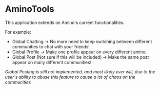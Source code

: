 # AminoTools

This application extends on Amino's current functionalities.

For example:

- Global Chatting -> No more need to keep switching between different communities to chat with your friends!
- Global Profile -> Make one profile appear on every different amino.
- Global Post (Not sure if this will be included) -> Make the same post appear on many different communities!

*Global Posting is still not implemented, and most likely ever will, due to the user's ability to abuse this feature to cause a lot of chaos on the communities*
